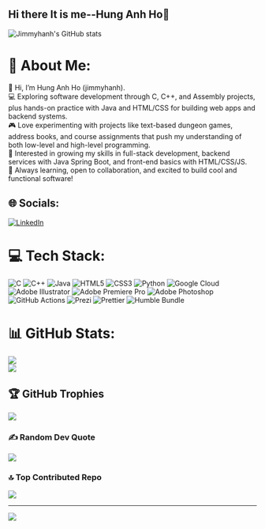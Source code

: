 ## Hi there It is me--Hung Anh Ho👋
![Jimmyhanh's GitHub stats](https://github-readme-stats.vercel.app/api?username=jimmyhanh&show_icons=true&theme=radical)

# 💫 About Me:
👋 Hi, I’m Hung Anh Ho (jimmyhanh).<br>💻 Exploring software development through C, C++, and Assembly projects, plus hands-on practice with Java and HTML/CSS for building web apps and backend systems.<br>🎮 Love experimenting with projects like text-based dungeon games, address books, and course assignments that push my understanding of both low-level and high-level programming.<br>🚀 Interested in growing my skills in full-stack development, backend services with Java Spring Boot, and front-end basics with HTML/CSS/JS.<br>🌱 Always learning, open to collaboration, and excited to build cool and functional software!


## 🌐 Socials:
[![LinkedIn](https://img.shields.io/badge/LinkedIn-%230077B5.svg?logo=linkedin&logoColor=white)](https://linkedin.com/in/https://www.linkedin.com/in/hung-anh-ho-18a386259/) 

# 💻 Tech Stack:
![C](https://img.shields.io/badge/c-%2300599C.svg?style=for-the-badge&logo=c&logoColor=white) ![C++](https://img.shields.io/badge/c++-%2300599C.svg?style=for-the-badge&logo=c%2B%2B&logoColor=white) ![Java](https://img.shields.io/badge/java-%23ED8B00.svg?style=for-the-badge&logo=openjdk&logoColor=white) ![HTML5](https://img.shields.io/badge/html5-%23E34F26.svg?style=for-the-badge&logo=html5&logoColor=white) ![CSS3](https://img.shields.io/badge/css3-%231572B6.svg?style=for-the-badge&logo=css3&logoColor=white) ![Python](https://img.shields.io/badge/python-3670A0?style=for-the-badge&logo=python&logoColor=ffdd54) ![Google Cloud](https://img.shields.io/badge/GoogleCloud-%234285F4.svg?style=for-the-badge&logo=google-cloud&logoColor=white) ![Adobe Illustrator](https://img.shields.io/badge/adobe%20illustrator-%23FF9A00.svg?style=for-the-badge&logo=adobe%20illustrator&logoColor=white) ![Adobe Premiere Pro](https://img.shields.io/badge/Adobe%20Premiere%20Pro-9999FF.svg?style=for-the-badge&logo=Adobe%20Premiere%20Pro&logoColor=white) ![Adobe Photoshop](https://img.shields.io/badge/adobe%20photoshop-%2331A8FF.svg?style=for-the-badge&logo=adobe%20photoshop&logoColor=white) ![GitHub Actions](https://img.shields.io/badge/github%20actions-%232671E5.svg?style=for-the-badge&logo=githubactions&logoColor=white) ![Prezi](https://img.shields.io/badge/Prezi-%23000000.svg?style=for-the-badge&logo=Prezi&logoColor=white) ![Prettier](https://img.shields.io/badge/prettier-%23F7B93E.svg?style=for-the-badge&logo=prettier&logoColor=black) ![Humble Bundle](https://img.shields.io/badge/HumbleBundle-%23494F5C.svg?style=for-the-badge&logo=HumbleBundle&logoColor=white)
# 📊 GitHub Stats:
![](https://nirzak-streak-stats.vercel.app/?user=jimmyhanh&theme=dark&hide_border=true)<br/>
![](https://github-readme-stats.vercel.app/api/top-langs/?username=jimmyhanh&theme=dark&hide_border=true&include_all_commits=true&count_private=true&layout=compact)

## 🏆 GitHub Trophies
![](https://github-profile-trophy.vercel.app/?username=jimmyhanh&theme=aura&no-frame=false&no-bg=true&margin-w=4)

### ✍️ Random Dev Quote
![](https://quotes-github-readme.vercel.app/api?type=horizontal&theme=dark)

### 🔝 Top Contributed Repo
![](https://github-contributor-stats.vercel.app/api?username=jimmyhanh&limit=5&theme=dark&combine_all_yearly_contributions=true)

---
[![](https://visitcount.itsvg.in/api?id=jimmyhanh&icon=0&color=0)](https://visitcount.itsvg.in)

<!-- Proudly created with GPRM ( https://gprm.itsvg.in ) -->

